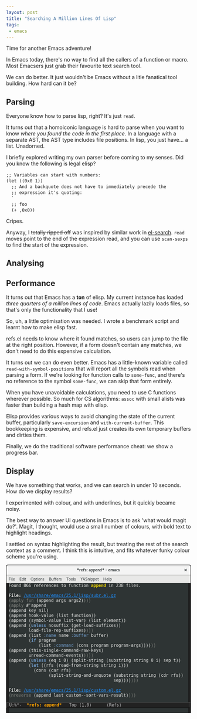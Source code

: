 ```yaml
--- 
layout: post
title: "Searching A Million Lines Of Lisp"
tags:
 - emacs
---
```


Time for another Emacs adventure!

In Emacs today, there's no way to find all the callers of a function
or macro. Most Emacsers just grab their favourite text search tool.

We can do better. It just wouldn't be Emacs without a litle fanatical
tool building. How hard can it be?

## Parsing

Everyone know how to parse lisp, right? It's just `read`.

It turns out that a homoiconic language is hard to parse when you want
to know *where you found the code in the first place*. In a language
with a separate AST, the AST type includes file positions. In
lisp, you just have... a list. Unadorned.

I briefly explored writing my own parser before coming to my
senses. Did you know the following is legal elisp?

```
;; Variables can start with numbers:
(let ((0x0 1))
  ;; And a backquote does not have to immediately precede the
  ;; expression it's quoting:
  `
  ;; foo
  (+ ,0x0))
```

Cripes.

Anyway, I ~~totally ripped off~~ was inspired by similar work in
[el-search](https://elpa.gnu.org/packages/el-search.html). `read`
moves point to the end of the expression read, and you can use
`scan-sexps` to find the start of the expression.

## Analysing

## Performance

It turns out that Emacs has a **ton** of elisp. My current instance
has loaded *three quarters of a million lines of code*. Emacs actually
lazily loads files, so that's only the functionality that I use!

So, uh, a little optimisation was needed. I wrote a benchmark script
and learnt how to make elisp fast.

refs.el needs to know where it found matches, so users can jump to the
file at the right position. However, if a form doesn't contain any
matches, we don't need to do this expensive calculation.

It turns out we can do even better. Emacs has a little-known variable
called `read-with-symbol-positions` that will report all the symbols
read when parsing a form. If we're looking for function calls to
`some-func`, and there's no reference to the symbol `some-func`, we
can skip that form entirely.

When you have unavoidable calculations, you need to use C functions
wherever possible. So much for CS algorithms: `assoc` with small
alists was faster than building a hash map with elisp.

Elisp provides various ways to avoid changing the state of the current
buffer, particularly `save-excursion` and `with-current-buffer`. This
bookkeeping is expensive, and refs.el just creates its own temporary
buffers and dirties them.

Finally, we do the traditional software performance cheat: we show a
progress bar.

## Display

We have something that works, and we can search in under 10
seconds. How do we display results?

I experimented with colour, and with underlines, but it quickly became
noisy.

The best way to answer UI questions in Emacs is to ask 'what would
magit do?'. Magit, I thought, would use a small number of colours,
with bold text to highlight headings.

I settled on syntax highlighting the result, but treating the rest of
the search context as a comment. I think this is intuitive, and fits
whatever funky colour scheme you're using.

<img src="/assets/refs_screenshot.png">
